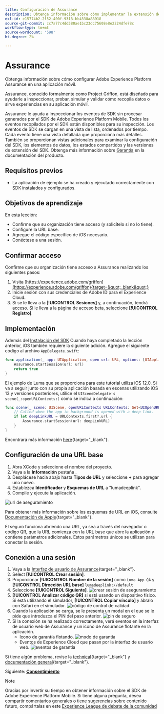 ```yaml
---
title: Configuración de Assurance
description: Obtenga información sobre cómo implementar la extensión de Assurance en una aplicación móvil.
exl-id: e15774b2-2f52-400f-9313-bb4338a88918
source-git-commit: cc7a77c4dd380ae1bc23dc75608e8e2224dfe78c
workflow-type: tm+mt
source-wordcount: '598'
ht-degree: 2%

---
```


# Assurance

Obtenga información sobre cómo configurar Adobe Experience Platform Assurance en una aplicación móvil.

Assurance, conocido formalmente como Project Griffon, está diseñado para ayudarle a inspeccionar, probar, simular y validar cómo recopila datos o sirve experiencias en su aplicación móvil.

Assurance le ayuda a inspeccionar los eventos de SDK sin procesar generados por el SDK de Adobe Experience Platform Mobile. Todos los eventos recopilados por el SDK están disponibles para su inspección. Los eventos de SDK se cargan en una vista de lista, ordenados por tiempo. Cada evento tiene una vista detallada que proporciona más detalles. También se proporcionan vistas adicionales para examinar la configuración del SDK, los elementos de datos, los estados compartidos y las versiones de extensión del SDK. Obtenga más información sobre [Garantía](https://aep-sdks.gitbook.io/docs/foundation-extensions/adobe-experience-platform-assurance) en la documentación del producto.


## Requisitos previos

* La aplicación de ejemplo se ha creado y ejecutado correctamente con SDK instalados y configurados.

## Objetivos de aprendizaje

En esta lección:

* Confirme que su organización tiene acceso (y solicítelo si no lo tiene).
* Configure la URL base.
* Agregue el código específico de iOS necesario.
* Conéctese a una sesión.

## Confirmar acceso

Confirme que su organización tiene acceso a Assurance realizando los siguientes pasos:

1. Visita [https://experience.adobe.com/griffon](https://experience.adobe.com/griffon){target=&quot;_blank&quot;}
1. Inicie sesión con sus credenciales de Adobe ID para el Experience Cloud.
1. Si se le lleva a la **[!UICONTROL Sesiones]** y, a continuación, tendrá acceso. Si le lleva a la página de acceso beta, seleccione **[!UICONTROL Registro]**.

## Implementación

Además del [Instalación del SDK](install-sdks.md) Cuando haya completado la lección anterior, iOS también requiere la siguiente adición. Agregue el siguiente código al archivo `AppDelegate.swift`:

```swift
func application(_ app: UIApplication, open url: URL, options: [UIApplication.OpenURLOptionsKey: Any] = [:]) -> Bool {
    Assurance.startSession(url: url)
    return true
}
```

El ejemplo de Luma que se proporciona para este tutorial utiliza iOS 12.0. Si va a seguir junto con su propia aplicación basada en escenas utilizando iOS 13 y versiones posteriores, utilice el `UISceneDelegate's scene(_:openURLContexts:)` como se indica a continuación:

```swift
func scene(_ scene: UIScene, openURLContexts URLContexts: Set<UIOpenURLContext>) {
    // Called when the app in background is opened with a deep link.
    if let deepLinkURL = URLContexts.first?.url {
        Assurance.startSession(url: deepLinkURL)
    }
}
```

Encontrará más información [here](https://aep-sdks.gitbook.io/docs/foundation-extensions/adobe-experience-platform-assurance#implement-aep-assurance-session-start-apis-ios-only){target=&quot;_blank&quot;}.

## Configuración de una URL base

1. Abra XCode y seleccione el nombre del proyecto.
1. Vaya a la **Información** pestaña .
1. Desplácese hacia abajo hasta **Tipos de URL** y seleccione **+** para agregar uno nuevo.
1. Establezca **Identificador** y **Esquemas de URL** a &quot;lumadeeplink&quot;.
1. Compile y ejecute la aplicación.

![url de aseguramiento](assets/mobile-assurance-url-type.png)

Para obtener más información sobre los esquemas de URL en iOS, consulte [Documentación de Apple](https://developer.apple.com/documentation/xcode/defining-a-custom-url-scheme-for-your-app){target=&quot;_blank&quot;}.

El seguro funciona abriendo una URL, ya sea a través del navegador o código QR, que la URL comienza con la URL base que abre la aplicación y contiene parámetros adicionales. Estos parámetros únicos se utilizan para conectar la sesión.

## Conexión a una sesión

1. Vaya a la [Interfaz de usuario de Assurance](https://experience.adobe.com/griffon){target=&quot;_blank&quot;}.
1. Select **[!UICONTROL Crear sesión]**.
1. Proporcionar **[!UICONTROL Nombre de la sesión]** como `Luma App QA` y **[!UICONTROL Dirección URL base]** `lumadeeplink://default`
1. Seleccione **[!UICONTROL Siguiente]**.
   ![crear sesión de aseguramiento](assets/mobile-assurance-create-session.png)
1. **[!UICONTROL Analizar código QR]** si está usando un dispositivo físico. Si está utilizando el simulador, **[!UICONTROL Copiar vínculo]** y ábralo con Safari en el simulador.
   ![código de control de calidad](assets/mobile-assurance-qr-code.png)
1. Cuando la aplicación se carga, se le presenta un modal en el que se le pide que introduzca el PIN del paso anterior.
   ![pin de seguro](assets/mobile-assurance-enter-pin.png)
1. Si la conexión se ha realizado correctamente, verá eventos en la interfaz de usuario web de Assurance y un icono de Assurance flotante en la aplicación.
   * Icono de garantía flotando.
      ![modo de garantía](assets/mobile-assurance-modal.png)
   * Eventos de Experience Cloud que pasan por la interfaz de usuario web.
      ![eventos de garantía](assets/mobile-assurance-events.png)

Si tiene algún problema, revise la [technical](https://aep-sdks.gitbook.io/docs/foundation-extensions/adobe-experience-platform-assurance){target=&quot;_blank&quot;} y [documentación general](https://aep-sdks.gitbook.io/docs/beta/project-griffon){target=&quot;_blank&quot;}.

Siguiente: **[Consentimiento](consent.md)**

>[!NOTE]
>
>Gracias por invertir su tiempo en obtener información sobre el SDK de Adobe Experience Platform Mobile. Si tiene alguna pregunta, desea compartir comentarios generales o tiene sugerencias sobre contenido futuro, compártalas en este [Experience League de debate de la comunidad](https://experienceleaguecommunities.adobe.com/t5/adobe-experience-platform-launch/tutorial-discussion-implement-adobe-experience-cloud-in-mobile/td-p/443796)
